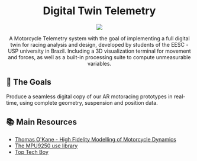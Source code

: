 <h1 align="center">
    Digital Twin Telemetry
</h1>

<p align="center">
  <img src="https://github.com/eescuspguepardo/Panthera/blob/main/PANTHERA_Logotype.png" alt=" " />
</p>

<p align="center">
    A Motorcycle Telemetry system with the goal of implementing a full digital twin for racing analysis
  and design, developed by students of the EESC - USP university in Brazil. Including a 3D visualization terminal 
    for movement and forces, as well as a built-in processing suite to compute unmeasurable variables.
</p>

## 🎯 The Goals

Produce a seamless digital copy of our AR motoracing prototypes in real-time, using complete geometry, suspension and position data.

## 📚 Main Resources

- [Thomas O'Kane - High Fidelity Modelling of Motorcycle Dynamics](https://mural.maynoothuniversity.ie/12555/)
- [The MPU9250 use library](https://github.com/kriswiner/MPU9250)
- [Top Tech Boy](https://toptechboy.com/)
